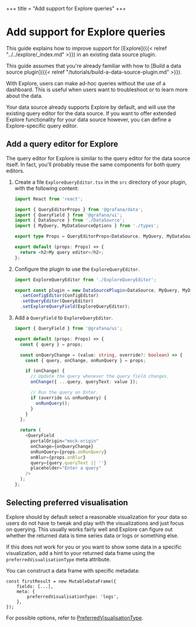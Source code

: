 +++
title = "Add support for Explore queries"
+++

# Add support for Explore queries

This guide explains how to improve support for [Explore]({{< relref "../../explore/_index.md" >}}) in an existing data source plugin.

This guide assumes that you're already familiar with how to [Build a data source plugin]({{< relref "/tutorials/build-a-data-source-plugin.md" >}}).

With Explore, users can make ad-hoc queries without the use of a dashboard. This is useful when users want to troubleshoot or to learn more about the data.

Your data source already supports Explore by default, and will use the existing query editor for the data source. If you want to offer extended Explore functionality for your data source however, you can define a Explore-specific query editor.

## Add a query editor for Explore

The query editor for Explore is similar to the query editor for the data source itself. In fact, you'll probably reuse the same components for both query editors.

1. Create a file `ExploreQueryEditor.tsx` in the `src` directory of your plugin, with the following content:

   ```ts
   import React from 'react';

   import { QueryEditorProps } from '@grafana/data';
   import { QueryField } from '@grafana/ui';
   import { DataSource } from './DataSource';
   import { MyQuery, MyDataSourceOptions } from './types';

   export type Props = QueryEditorProps<DataSource, MyQuery, MyDataSourceOptions>;

   export default (props: Props) => {
     return <h2>My query editor</h2>;
   };
   ```

1. Configure the plugin to use the `ExploreQueryEditor`.

   ```ts
   import ExploreQueryEditor from './ExploreQueryEditor';
   ```

   ```ts
   export const plugin = new DataSourcePlugin<DataSource, MyQuery, MyDataSourceOptions>(DataSource)
     .setConfigEditor(ConfigEditor)
     .setQueryEditor(QueryEditor)
     .setExploreQueryField(ExploreQueryEditor);
   ```

1. Add a `QueryField` to `ExploreQueryEditor`.

   ```ts
   import { QueryField } from '@grafana/ui';
   ```

   ```ts
   export default (props: Props) => {
     const { query } = props;

     const onQueryChange = (value: string, override?: boolean) => {
       const { query, onChange, onRunQuery } = props;

       if (onChange) {
         // Update the query whenever the query field changes.
         onChange({ ...query, queryText: value });

         // Run the query on Enter.
         if (override && onRunQuery) {
           onRunQuery();
         }
       }
     };

     return (
       <QueryField
         portalOrigin="mock-origin"
         onChange={onQueryChange}
         onRunQuery={props.onRunQuery}
         onBlur={props.onBlur}
         query={query.queryText || ''}
         placeholder="Enter a query"
       />
     );
   };
   ```

## Selecting preferred visualisation

Explore should by default select a reasonable visualization for your data so users do not have to tweak and play with the visualizations and just focus on querying. This usually works fairly well and Explore can figure out whether the returned data is time series data or logs or something else.

If this does not work for you or you want to show some data in a specific visualization, add a hint to your returned data frame using the `preferredVisualisationType` meta attribute.

You can construct a data frame with specific metadata:

```
const firstResult = new MutableDataFrame({
    fields: [...],
    meta: {
        preferredVisualisationType: 'logs',
    },
});
```

For possible options, refer to [PreferredVisualisationType](https://grafana.com/docs/grafana/latest/packages_api/data/preferredvisualisationtype/).
